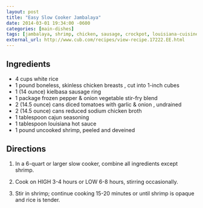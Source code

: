 ```yaml
---
layout: post
title: "Easy Slow Cooker Jambalaya"
date: 2014-03-01 19:34:00 -0600
categories: [main-dishes]
tags: [jambalaya, shrimp, chicken, sausage, crockpot, louisiana-cuisine]
external_url: http://www.cub.com/recipes/view-recipe.17222.EE.html
---
```


## Ingredients

* 4 cups white rice
* 1 pound boneless, skinless chicken breasts , cut into 1-inch cubes
* 1 (14 ounce) kielbasa sausage ring
* 1 package frozen pepper & onion vegetable stir-fry blend
* 2 (14.5 ounce) cans diced tomatoes with garlic & onion , undrained
* 2 (14.5 ounce) cans reduced sodium chicken broth
* 1 tablespoon cajun seasoning
* 1 tablespoon louisiana hot sauce
* 1 pound uncooked shrimp, peeled and deveined


## Directions

1.  In a 6-quart or larger slow cooker, combine all ingredients except shrimp.

1.  Cook on HIGH 3-4 hours or LOW 6-8 hours, stirring occasionally.

1.  Stir in shrimp; continue cooking 15-20 minutes or until shrimp is opaque and rice is tender.

